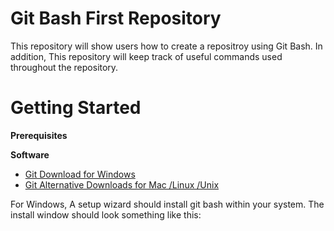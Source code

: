 # Git Bash First Repository

This repository will show users how to create a repositroy using Git Bash. In addition, This repository will keep track of useful commands used throughout the repository.

# Getting Started

**Prerequisites**

**Software**
- [Git Download for Windows](https://gitforwindows.org/)
- [Git Alternative Downloads for Mac /Linux /Unix](https://git-scm.com/downloads)

For Windows, A setup wizard should install git bash within your system. The install window should look something like this:

<Src img="Git Pictures/Git Installing window.JPG">
